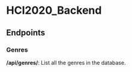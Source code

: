 # HCI2020_Backend

## Endpoints

### Genres

**/api/genres/**: List all the genres in the database.
